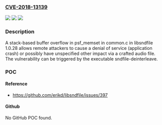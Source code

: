 ### [CVE-2018-13139](https://cve.mitre.org/cgi-bin/cvename.cgi?name=CVE-2018-13139)
![](https://img.shields.io/static/v1?label=Product&message=n%2Fa&color=blue)
![](https://img.shields.io/static/v1?label=Version&message=n%2Fa&color=blue)
![](https://img.shields.io/static/v1?label=Vulnerability&message=n%2Fa&color=brighgreen)

### Description

A stack-based buffer overflow in psf_memset in common.c in libsndfile 1.0.28 allows remote attackers to cause a denial of service (application crash) or possibly have unspecified other impact via a crafted audio file. The vulnerability can be triggered by the executable sndfile-deinterleave.

### POC

#### Reference
- https://github.com/erikd/libsndfile/issues/397

#### Github
No GitHub POC found.

